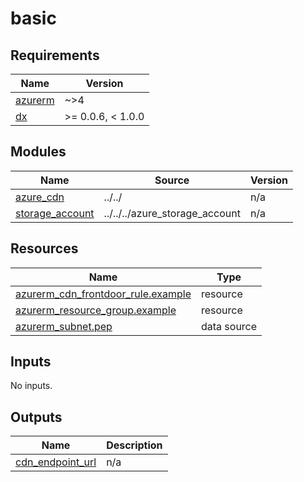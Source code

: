 # basic

<!-- BEGIN_TF_DOCS -->
## Requirements

| Name | Version |
|------|---------|
| <a name="requirement_azurerm"></a> [azurerm](#requirement\_azurerm) | ~>4 |
| <a name="requirement_dx"></a> [dx](#requirement\_dx) | >= 0.0.6, < 1.0.0 |

## Modules

| Name | Source | Version |
|------|--------|---------|
| <a name="module_azure_cdn"></a> [azure\_cdn](#module\_azure\_cdn) | ../../ | n/a |
| <a name="module_storage_account"></a> [storage\_account](#module\_storage\_account) | ../../../azure_storage_account | n/a |

## Resources

| Name | Type |
|------|------|
| [azurerm_cdn_frontdoor_rule.example](https://registry.terraform.io/providers/hashicorp/azurerm/latest/docs/resources/cdn_frontdoor_rule) | resource |
| [azurerm_resource_group.example](https://registry.terraform.io/providers/hashicorp/azurerm/latest/docs/resources/resource_group) | resource |
| [azurerm_subnet.pep](https://registry.terraform.io/providers/hashicorp/azurerm/latest/docs/data-sources/subnet) | data source |

## Inputs

No inputs.

## Outputs

| Name | Description |
|------|-------------|
| <a name="output_cdn_endpoint_url"></a> [cdn\_endpoint\_url](#output\_cdn\_endpoint\_url) | n/a |
<!-- END_TF_DOCS -->
